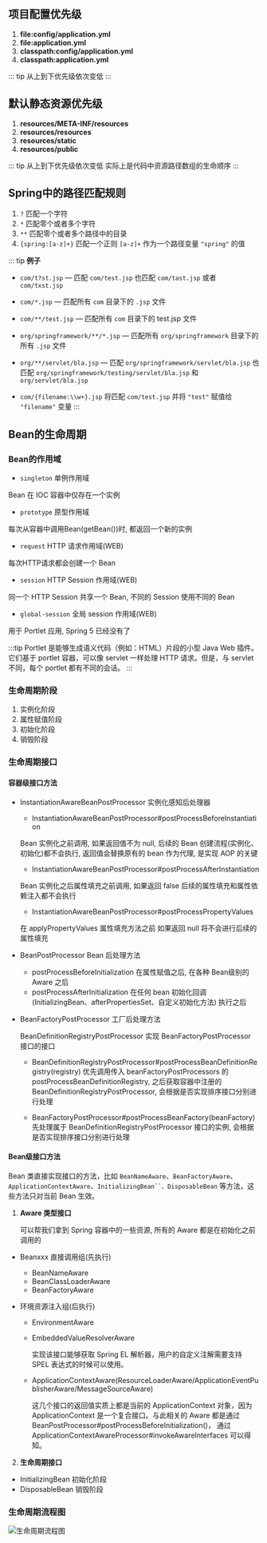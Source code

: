 ## 项目配置优先级
1. **file:config/application.yml**
2. **file:application.yml**
3. **classpath:config/application.yml**
4. **classpath:application.yml**

::: tip
从上到下优先级依次变低
::: 

## 默认静态资源优先级
1. **resources/META-INF/resources**
2. **resources/resources**
3. **resources/static**
4. **resources/public**

::: tip
从上到下优先级依次变低
实际上是代码中资源路径数组的生命顺序
::: 

## Spring中的路径匹配规则

1. `?` 匹配一个字符
2. `*` 匹配零个或者多个字符
3. `**` 匹配零个或者多个路径中的目录
4. `{spring:[a-z]+}` 匹配一个正则 `[a-z]+` 作为一个路径变量 `"spring"` 的值

::: tip
**例子**

* `com/t?st.jsp` — 匹配 `com/test.jsp` 也匹配 `com/tast.jsp` 或者 `com/txst.jsp`

* `com/*.jsp` — 匹配所有 `com` 目录下的 `.jsp` 文件

* `com/**/test.jsp` — 匹配所有 `com` 目录下的 test.jsp 文件

* `org/springframework/**/*.jsp` — 匹配所有 `org/springframework` 目录下的所有 `.jsp` 文件

* `org/**/servlet/bla.jsp` — 匹配 `org/springframework/servlet/bla.jsp` 也匹配 `org/springframework/testing/servlet/bla.jsp` 和 `org/servlet/bla.jsp`

* `com/{filename:\\w+}.jsp` 将匹配 `com/test.jsp` 并将 `"test"` 赋值给 `"filename"` 变量
::: 

## Bean的生命周期

### Bean的作用域
* `singleton` 单例作用域

Bean 在 IOC 容器中仅存在一个实例

* `prototype` 原型作用域

每次从容器中调用Bean(getBean())时, 都返回一个新的实例

* `request` HTTP 请求作用域(WEB)

每次HTTP请求都会创建一个 Bean

* `session` HTTP Session 作用域(WEB)    

同一个 HTTP Session 共享一个 Bean, 不同的 Session 使用不同的 Bean

* `global-session` 全局 session 作用域(WEB)   

用于 Portlet 应用, Spring 5 已经没有了

:::tip
Portlet 是能够生成语义代码（例如：HTML）片段的小型 Java Web 插件。它们基于 portlet 容器，可以像 servlet 一样处理 HTTP 请求。但是，与 servlet 不同，每个 portlet 都有不同的会话。
:::

### 生命周期阶段
1. 实例化阶段
2. 属性赋值阶段
3. 初始化阶段
4. 销毁阶段

### 生命周期接口

#### 容器级接口方法
* InstantiationAwareBeanPostProcessor 实例化感知后处理器
  - InstantiationAwareBeanPostProcessor#postProcessBeforeInstantiation 
  
  Bean 实例化之前调用, 如果返回值不为 null, 后续的 Bean 创建流程(实例化、初始化)都不会执行, 返回值会替换原有的 bean 作为代理, 是实现 AOP 的关键

  - InstantiationAwareBeanPostProcessor#postProcessAfterInstantiation

  Bean 实例化之后属性填充之前调用, 如果返回 false 后续的属性填充和属性依赖注入都不会执行

  - InstantiationAwareBeanPostProcessor#postProcessPropertyValues

  在 applyPropertyValues 属性填充方法之前 如果返回 null 将不会进行后续的属性填充

* BeanPostProcessor Bean 后处理方法
  - postProcessBeforeInitialization 在属性赋值之后, 在各种 Bean级别的 Aware 之后
  - postProcessAfterInitialization 在任何 bean 初始化回调(InitializingBean、afterPropertiesSet、自定义初始化方法) 执行之后

* BeanFactoryPostProcessor 工厂后处理方法

  BeanDefinitionRegistryPostProcessor 实现 BeanFactoryPostProcessor 接口的接口

  - BeanDefinitionRegistryPostProcessor#postProcessBeanDefinitionRegistry(registry) 优先调用传入 beanFactoryPostProcessors 的 postProcessBeanDefinitionRegistry, 之后获取容器中注册的 BeanDefinitionRegistryPostProcessor, 会根据是否实现排序接口分别进行处理

  - BeanFactoryPostProcessor#postProcessBeanFactory(beanFactory) 先处理属于 BeanDefinitionRegistryPostProcessor 接口的实例, 会根据是否实现排序接口分别进行处理

#### Bean级接口方法
Bean 类直接实现接口的方法，比如 `BeanNameAware`、`BeanFactoryAware`、`ApplicationContextAware`、`InitializingBean``、DisposableBean` 等方法，这些方法只对当前 Bean 生效。

1. **Aware 类型接口**
    
    可以帮我们拿到 Spring 容器中的一些资源, 所有的 Aware 都是在初始化之前调用的

  * Beanxxx 直接调用组(先执行)
    - BeanNameAware
    - BeanClassLoaderAware
    - BeanFactoryAware 
      
  * 环境资源注入组(后执行)

    - EnvironmentAware
    - EmbeddedValueResolverAware 
    
      实现该接口能够获取 Spring EL 解析器，用户的自定义注解需要支持 SPEL 表达式的时候可以使用。

    - ApplicationContextAware(ResourceLoaderAware/ApplicationEventPublisherAware/MessageSourceAware)
    
      这几个接口的返回值实质上都是当前的 ApplicationContext 对象，因为 ApplicationContext 是一个复合接口。与此相关的 Aware 都是通过BeanPostProcessor#postProcessBeforeInitialization()， 通过 ApplicationContextAwareProcessor#invokeAwareInterfaces 可以得知。
2. **生命周期接口**

  * InitializingBean 初始化阶段
  * DisposableBean 销毁阶段

### 生命周期流程图
![生命周期流程图](https://ling-root-bucket.oss-cn-hangzhou.aliyuncs.com/picgo/3470413121-2abed99e085c254a.webp)